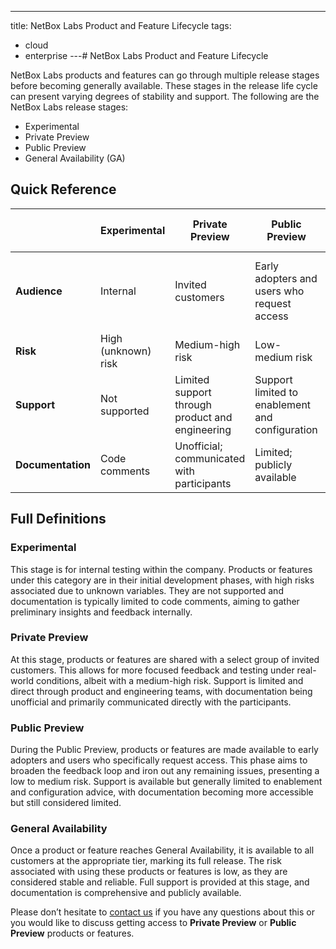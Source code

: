 ---
title: NetBox Labs Product and Feature Lifecycle
tags:
  - cloud
  - enterprise
---# NetBox Labs Product and Feature Lifecycle

NetBox Labs products and features can go through multiple release stages before becoming generally available. These stages in the release life cycle can present varying degrees of stability and support. The following are the NetBox Labs release stages:

- Experimental
- Private Preview
- Public Preview
- General Availability (GA)

## Quick Reference

| | Experimental | Private Preview | Public Preview | General Availability (GA) |
|----------|----------|----------|----------|----------|
| **Audience** | Internal | Invited customers | Early adopters and users who request access | Available to all customers at the appropriate tier |
| **Risk** | High (unknown) risk | Medium-high risk | Low-medium risk | Low (known) risk |
| **Support**  | Not supported | Limited support through product and engineering | Support limited to enablement and configuration | Fully supported |
| **Documentation**  | Code comments | Unofficial; communicated with participants | Limited; publicly available | Publicly available |

## Full Definitions

### Experimental
This stage is for internal testing within the company. Products or features under this category are in their initial development phases, with high risks associated due to unknown variables. They are not supported and documentation is typically limited to code comments, aiming to gather preliminary insights and feedback internally.

### Private Preview
At this stage, products or features are shared with a select group of invited customers. This allows for more focused feedback and testing under real-world conditions, albeit with a medium-high risk. Support is limited and direct through product and engineering teams, with documentation being unofficial and primarily communicated directly with the participants.

### Public Preview
During the Public Preview, products or features are made available to early adopters and users who specifically request access. This phase aims to broaden the feedback loop and iron out any remaining issues, presenting a low to medium risk. Support is available but generally limited to enablement and configuration advice, with documentation becoming more accessible but still considered limited.

### General Availability
Once a product or feature reaches General Availability, it is available to all customers at the appropriate tier, marking its full release. The risk associated with using these products or features is low, as they are considered stable and reliable. Full support is provided at this stage, and documentation is comprehensive and publicly available.

Please don’t hesitate to [contact us](mailto:info@netboxlabs.com) if you have any questions about this or you would like to discuss getting access to **Private Preview** or **Public Preview** products or features.  